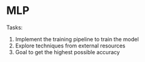 # MLP

Tasks:
1. Implement the training pipeline to train the model
2. Explore techniques from external resources
3. Goal to get the highest possible accuracy
